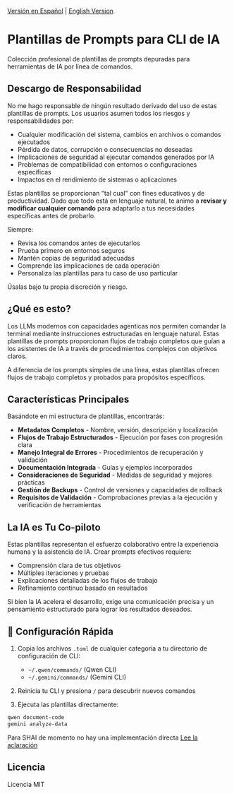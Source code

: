 [Versión en Español](README_ES.md) | [English Version](README.md)


# Plantillas de Prompts para CLI de IA

Colección profesional de plantillas de prompts depuradas para herramientas de IA por línea de comandos.

## Descargo de Responsabilidad

No me hago responsable de ningún resultado derivado del uso de estas plantillas de prompts. Los usuarios asumen todos los riesgos y responsabilidades por:

- Cualquier modificación del sistema, cambios en archivos o comandos ejecutados
- Pérdida de datos, corrupción o consecuencias no deseadas
- Implicaciones de seguridad al ejecutar comandos generados por IA
- Problemas de compatibilidad con entornos o configuraciones específicas
- Impactos en el rendimiento de sistemas o aplicaciones

Estas plantillas se proporcionan "tal cual" con fines educativos y de productividad. Dado que todo está en lenguaje natural, te animo a **revisar y modificar cualquier comando** para adaptarlo a tus necesidades específicas antes de probarlo.

Siempre:
- Revisa los comandos antes de ejecutarlos
- Prueba primero en entornos seguros
- Mantén copias de seguridad adecuadas
- Comprende las implicaciones de cada operación
- Personaliza las plantillas para tu caso de uso particular

Úsalas bajo tu propia discreción y riesgo.

## ¿Qué es esto?

Los LLMs modernos con capacidades agenticas nos permiten comandar la terminal mediante instrucciones estructuradas en lenguaje natural. Estas plantillas de prompts proporcionan flujos de trabajo completos que guían a los asistentes de IA a través de procedimientos complejos con objetivos claros.

A diferencia de los prompts simples de una línea, estas plantillas ofrecen flujos de trabajo completos y probados para propósitos específicos.

## Características Principales

Basándote en mi estructura de plantillas, encontrarás:

- **Metadatos Completos** - Nombre, versión, descripción y localización
- **Flujos de Trabajo Estructurados** - Ejecución por fases con progresión clara
- **Manejo Integral de Errores** - Procedimientos de recuperación y validación
- **Documentación Integrada** - Guías y ejemplos incorporados
- **Consideraciones de Seguridad** - Medidas de seguridad y mejores prácticas
- **Gestión de Backups** - Control de versiones y capacidades de rollback
- **Requisitos de Validación** - Comprobaciones previas a la ejecución y verificación de herramientas

## La IA es Tu Co-piloto

Estas plantillas representan el esfuerzo colaborativo entre la experiencia humana y la asistencia de IA. Crear prompts efectivos requiere:

- Comprensión clara de tus objetivos
- Múltiples iteraciones y pruebas
- Explicaciones detalladas de los flujos de trabajo
- Refinamiento continuo basado en resultados

Si bien la IA acelera el desarrollo, exige una comunicación precisa y un pensamiento estructurado para lograr los resultados deseados.

## 🚀 Configuración Rápida

1. Copia los archivos `.toml` de cualquier categoría a tu directorio de configuración de CLI:
   - `~/.qwen/commands/` (Qwen CLI)
   - `~/.gemini/commands/` (Gemini CLI)

2. Reinicia tu CLI y presiona `/` para descubrir nuevos comandos

3. Ejecuta las plantillas directamente:
```bash
qwen document-code
gemini analyze-data
```
Para SHAI de momento no hay una implementación directa [Lee la aclaración](./shai_import.md)


## Licencia

Licencia MIT
